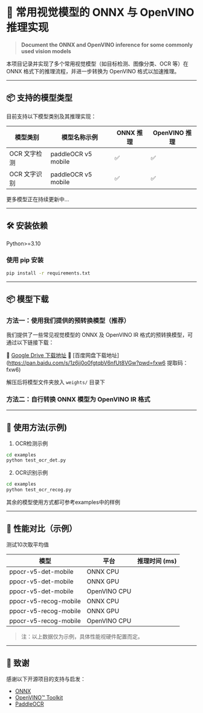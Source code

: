 # 🧠 常用视觉模型的 ONNX 与 OpenVINO 推理实现  
> **Document the ONNX and OpenVINO inference for some commonly used vision models**

本项目记录并实现了多个常用视觉模型（如目标检测、图像分类、OCR 等）在 ONNX 格式下的推理流程，并进一步转换为 OpenVINO 格式以加速推理。

---

## 📦 支持的模型类型

目前支持以下模型类别及其推理实现：

| 模型类别       | 模型名称示例              | ONNX 推理 | OpenVINO 推理 |
|----------------|---------------------------|-----------|----------------|
| OCR 文字检测   | paddleOCR v5 mobile         | ✅         | ✅              |
| OCR 文字识别   | paddleOCR v5 mobile          | ✅         | ✅              |


更多模型正在持续更新中...

---

## 🛠️ 安装依赖

Python>=3.10


### 使用 pip 安装

```bash
pip install -r requirements.txt
```

---
## 📦 模型下载

### 方法一：使用我们提供的预转换模型（推荐）

我们提供了一些常见视觉模型的 ONNX 及 OpenVINO IR 格式的预转换模型，可通过以下链接下载：

🔗 [Google Drive 下载地址](#)
🔗 [百度网盘下载地址](https://pan.baidu.com/s/1z6jj0o0fgtqbV6nfUt8VGw?pwd=fxw6 
提取码：fxw6)

解压后将模型文件夹放入 `weights/` 目录下


### 方法二：自行转换 ONNX 模型为 OpenVINO IR 格式


---

## 🔧 使用方法(示例)

1. OCR检测示例
```bash
cd examples
python test_ocr_det.py 
```

2. OCR识别示例
```bash
cd examples
python test_ocr_recog.py 
```

其余的模型使用方式都可参考examples中的样例

---

## 🚀 性能对比（示例）

测试10次取平均值


| 模型          | 平台       | 推理时间 (ms) | 
|---------------|------------|----------------|
| ppocr-v5-det-mobile      | ONNX CPU   |             |   
| ppocr-v5-det-mobile      | ONNX GPU   |             |   
| ppocr-v5-det-mobile     | OpenVINO CPU |             |   
| ppocr-v5-recog-mobile      | ONNX CPU   |              |    
| ppocr-v5-recog-mobile      | ONNX GPU   |             |    
| ppocr-v5-recog-mobile     | OpenVINO CPU |           |   


> 注：以上数据仅为示例，具体性能视硬件配置而定。

---
## 🌟 致谢

感谢以下开源项目的支持与启发：

- [ONNX](https://onnx.ai/)
- [OpenVINO™ Toolkit](https://docs.openvino.ai/)
- [PaddleOCR](https://github.com/PaddlePaddle/PaddleOCR)


